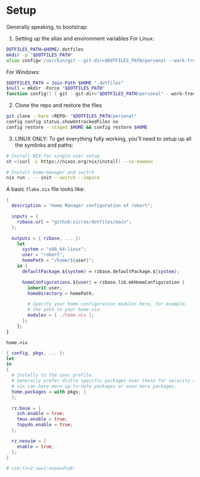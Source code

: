 # Setup
Generally speaking, to bootstrap:

1. Setting up the alias and environment variables
For Linux:

```bash
DOTFILES_PATH=$HOME/.dotfiles
mkdir -p "$DOTFILES_PATH"
alias config='/usr/bin/git --git-dir=$DOTFILES_PATH/personal --work-tree=$HOME'
```

For Windows:

```powershell
$DOTFILES_PATH = Join-Path $HOME ".dotfiles"
$null = mkdir -Force "$DOTFILES_PATH"
function config() { git --git-dir="$DOTFILES_PATH/personal" --work-tree=$HOME @args }
```
2. Clone the repo and restore the files

```bash
git clone --bare <REPO> "$DOTFILES_PATH/personal"
config config status.showUntrackedFiles no
config restore --staged $HOME && config restore $HOME
```
3. LINUX ONLY: To get everything fully working, you'll need to setup up all the symlinks and paths:

```bash
# Install NIX for single user setup
sh <(curl -L https://nixos.org/nix/install) --no-daemon

# Install home-manager and switch
nix run . -- init --switch --impure
```

A basic `flake.nix` file looks like:

```nix
{
  description = "Home Manager configuration of robert";

  inputs = {
    rzbase.url = "github:zicros/dotfiles/main";
  };

  outputs = { rzbase, ... }:
    let
      system = "x86_64-linux";
      user = "robert";
      homePath = "/home/${user}";
    in {
      defaultPackage.${system} = rzbase.defaultPackage.${system};

      homeConfigurations.${user} = rzbase.lib.mkHomeConfiguration {
        inherit user;
        homeDirectory = homePath;

        # Specify your home configuration modules here, for example,
        # the path to your home.nix.
        modules = [ ./home.nix ];
      };
    };
}
```

`home.nix`

```nix
{ config, pkgs, ... }:
let
in
{
  # Installs to the user profile.
  # Generally prefer distro specific packages over these for security reasons, but
  # nix can have more up-to-date packages or even more packages.
  home.packages = with pkgs; [
  ];

  rz.base = {
    zsh.enable = true;
    tmux.enable = true;
    topydo.enable = true;
  };

  rz.neovim = {
    enable = true;
  };
}

# vim:ts=2:sw=2:expandtab:
```
